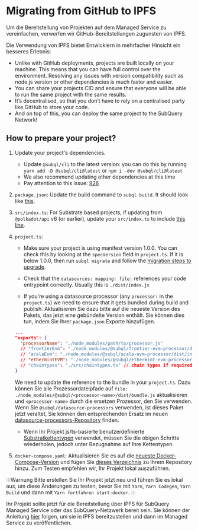 # Migrating from GitHub to IPFS

Um die Bereitstellung von Projekten auf dem Managed Service zu vereinfachen, verwerfen wir GitHub-Bereitstellungen zugunsten von IPFS.

Die Verwendung von IPFS bietet Entwicklern in mehrfacher Hinsicht ein besseres Erlebnis:

- Unlike with GitHub deployments, projects are built locally on your machine. This means that you can have full control over the environment. Resolving any issues with version compatibility such as node.js version or other dependencies is much faster and easier.
- You can share your projects CID and ensure that everyone will be able to run the same project with the same results.
- It’s decentralised, so that you don’t have to rely on a centralised party like GitHub to store your code.
- And on top of this, you can deploy the same project to the SubQuery Network!

## How to prepare your project?

1. Update your project's dependencies.
   - Update `@subql/cli` to the latest version: you can do this by running `yarn add -D @subql/cli@latest` or `npm i -dev @subql/cli@latest`
   - We also recommend updating other dependencies at this time
   - Pay attention to this issue: [926](https://github.com/subquery/subql/discussions/926)
2. `package.json`: Update the build command to `subql build`. It should look like [this](https://github.com/subquery/subql-starter/blob/418440f09226694a0063c939ff3332530f3047c4/package.json#L7).
3. `src/index.ts`: For Substrate based projects, if updating from `@polkadot/api` v6 (or earlier), update your `src/index.ts` to include [this line](https://github.com/subquery/subql-starter/blob/418440f09226694a0063c939ff3332530f3047c4/src/index.ts#L3).
4. `project.ts`:

   - Make sure your project is using manifest version 1.0.0. You can check this by looking at the `specVersion` field in `project.ts`. If it is below 1.0.0, then run `subql migrate` and follow the [migration steps to upgrade](../build/manifest/polkadot.md#migrating-to-v100-badge-textupgrade-typewarning).

   - Check that the `datasources: mapping: file:` references your code entrypoint correctly. Usually this is `./dist/index.js`

   - If you're using a datasource processor (any `processor:` in the `project.ts`) we need to ensure that it gets bundled during build and publish. Aktualisieren Sie dazu bitte auf die neueste Version des Pakets, das jetzt eine gebündelte Version enthält. Sie können dies tun, indem Sie Ihrer `package.json` Exporte hinzufügen.

   ```json
   ...
   "exports": {
     "processorName": "./node_modules/path/to/processor.js"
     // "frontierEvm": "./node_modules/@subql/frontier-evm-processor/dist/index.js"
     // "acalaEvm": "./node_modules/@subql/acala-evm-processor/dist/index.js",
     // "ethermintEVM": "./node_modules/@subql/ethermint-evm-processor/dist/index.js"
     // "chaintypes": "./src/chaintypes.ts" // chain types if required
   }
   ```

   We need to update the reference to the bundle in your `project.ts`. Dazu können Sie alle Prozessordateipfade auf `file: ./node_modules/@subql/<processor-name>/dist/bundle.js` aktualisieren und `<processor-name>` durch die ersetzen Prozessor, den Sie verwenden. Wenn Sie `@subql/datasource-processors` verwenden, ist dieses Paket jetzt veraltet, Sie können den entsprechenden Ersatz im neuen [datasource-processors-Repository](https://github.com/subquery/datasource-processors/tree/main/packages) finden.

   - Wenn Ihr Projekt js/ts-basierte benutzerdefinierte [Substratkettentypen](../build/manifest/polkadot.md#custom-chains) verwendet, müssen Sie die obigen Schritte wiederholen, jedoch unter Bezugnahme auf Ihre Kettentypen.

5. `docker-compose.yaml`: Aktualisieren Sie es auf die [neueste Docker-Compose-Version](https://github.com/subquery/subql-starter/blob/main/Polkadot/Polkadot-starter/docker-compose.yml) und fügen Sie [dieses Verzeichnis](https://github.com/subquery/subql-starter/tree/main/Polkadot/Polkadot-starter/docker) zu Ihrem Repository hinzu. Zum Testen empfehlen wir, Ihr Projekt lokal auszuführen.

:::Warnung Bitte erstellen Sie Ihr Projekt jetzt neu und führen Sie es lokal aus, um diese Änderungen zu testen, bevor Sie mit `Yarn`, `Yarn Codegen`, `Yarn Build` und dann mit `Yarn fortfahren start:docker`. :::

Ihr Projekt sollte jetzt für die Bereitstellung über IPFS für SubQuery Managed Service oder das SubQuery-Netzwerk bereit sein. Sie können der Anleitung [hier](./publish.md#publish-your-subquery-project-to-ipfs) folgen, um sie in IPFS bereitzustellen und dann im Managed Service zu veröffentlichen.
